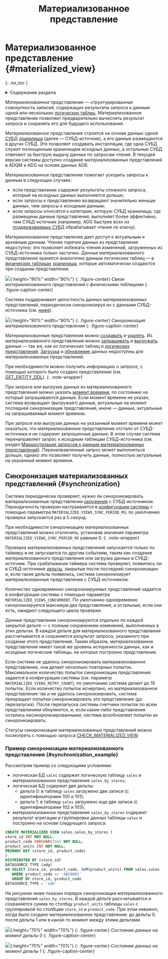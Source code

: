 ﻿---
layout: default
title: Материализованное представление
nav_order: 6
parent: Основные понятия
grand_parent: Обзор понятий, компонентов и связей
has_children: false
has_toc: false
---

# Материализованное представление {#materialized_view}
{: .no_toc }

<details markdown="block">
  <summary>
    Содержание раздела
  </summary>
  {: .text-delta }
1. TOC
{:toc}
</details>

_Материализованное представление_ — структурированная совокупность записей, содержащих результаты запроса к данным 
одной или нескольких [логических таблиц](../logical_table/logical_table.md). Материализованное 
представление позволяет предварительно вычислить результат запроса и сохранить его для будущего использования.

Материализованное представление строится на основе данных одной [СУБД](../../../introduction/supported_DBMS/supported_DBMS.md) 
[хранилища](../data_storage/data_storage.md) (далее — СУБД-источник), а его данные размещаются в других СУБД. 
Это позволяет создавать инсталляции, где одна СУБД служит полноценным хранилищем исходных данных, а остальные СУБД 
отвечают за быструю выдачу данных по запросам чтения. В текущей версии системы доступно создание материализованных 
представлений в ADQM и ADG на основе данных ADB.

Материализованное представление помогает ускорить запросы к данным в следующих случаях:
* если представление содержит результаты сложного запроса, который на исходных данных выполняется дольше; 
* если запросы к представлению возвращают значительно меньше данных, чем запросы к исходным данным;
* если запросы относятся к категории, которую СУБД хранилища, где размещены данные представления, выполняет более 
  эффективно, чем СУБД-источник (например, ADG быстрее всех из [поддерживаемых СУБД](../../../introduction/supported_DBMS/supported_DBMS.md)
  обрабатывает чтение по ключу).
  
Материализованное представление дает доступ к актуальным и архивным данным. Чтение горячих 
данных из представления недоступно: это позволяет избежать чтения изменений, загруженных из СУБД-источника 
только частично. 
Данные материализованного представления хранятся аналогично данным логических таблиц — в [физических таблицах](../physical_table/physical_table.md) 
[хранилища](../data_storage/data_storage.md), которые автоматически создаются при создании представления.

![](materialized_view.svg){:height="90%" width="90%"}
{: .figure-center}
*Связи материализованного представления с физическими таблицами*
{: .figure-caption-center}

Система поддерживает целостность данных материализованных представлений, периодически синхронизируя их с
данными СУБД-источника (см. [ниже](#synchronization)).

![](synchronization.svg){:height="90%" width="90%"}
{: .figure-center}
*Синхронизация материализованного представления*
{: .figure-caption-center}

Материализованные представления можно [создавать](../../../working_with_system/logical_schema_update/create_materialized_view/create_materialized_view.md) 
и [удалять](../../../working_with_system/logical_schema_update/drop_materialized_view/drop_materialized_view.md).
Из материализованного представления можно [запрашивать](../../../working_with_system/data_reading/data_reading.md) 
и [выгружать](../../../working_with_system/data_download/data_download.md) данные — так же, как из логических таблиц и 
[логических представлений](../logical_view/logical_view.md). 
[Загрузка](../../../working_with_system/data_upload/data_upload.md) и 
[обновление](../../../working_with_system/data_update/data_update.md) данных недоступны для 
материализованных представлений.

При необходимости можно получить информацию о запросе, с помощью которого было создано представление
(см. [GET_ENTITY_DDL](../../../reference/sql_plus_requests/GET_ENTITY_DDL/GET_ENTITY_DDL.md)).
{: .note-wrapper}

При запросе или выгрузке данных из материализованного представления можно указать [момент времени](../../../reference/sql_plus_requests/SELECT/SELECT.md#for_system_time), 
по состоянию на который запрашиваются данные. Если момент времени не указан, система возвращает (выгружает) данные, актуальные
на момент последней синхронизации представления, иначе — данные, актуальные на запрашиваемый момент времени. 

При запросе или выгрузке данных на указанный момент времени может оказаться, что материализованное представление отстало от 
СУБД-источника и не содержит запрошенные данные. В этом случае система перенаправляет запрос к исходным таблицам СУБД-источника
(см. раздел [Маршрутизация запросов к данным материализованных представлений](../../../working_with_system/data_reading/routing/routing.md#mat_view_routing)).
Перенаправленный запрос может выполняться дольше, однако это позволяет получить данные, полностью актуальные 
на указанный момент времени.

## Синхронизация материализованных представлений {#synchronization}

Система периодически проверяет, нужно ли синхронизировать материализованные представления [окружения](../environment/environment.md) 
с СУБД-источником. Периодичность проверки настраивается в [конфигурации системы](../../../maintenance/configuration/system/system.md) 
с помощью параметра `MATERIALIZED_VIEWS_SYNC_PERIOD_MS`; по умолчанию проверка запускается раз в 5 секунд. 

При необходимости 
синхронизацию материализованных представлений можно отключить, установив значение параметра 
`MATERIALIZED_VIEWS_SYNC_PERIOD_MS` равным 0.
{: .note-wrapper}

Проверка материализованных представлений запускается только по таймеру и не запускается по другим событиям, таким 
как создание материализованного представления или загрузка данных в СУБД-источник. При срабатывании таймера система 
проверяет, появились ли в СУБД-источнике [дельты](../delta/delta.md), закрытые после последней синхронизации и, 
если такие дельты появились, система синхронизирует материализованные представления с СУБД-источником. 

Количество одновременно синхронизируемых представлений задается в конфигурации системы с помощью параметра 
`MATERIALIZED_VIEWS_CONCURRENT`. По умолчанию одновременно синхронизируется максимум два представления, а остальные, 
если они есть, ожидают следующего цикла проверки.

Данные представления синхронизируются отдельно по каждой закрытой дельте — с полным сохранением изменений, 
выполненных в этих дельтах. В каждой дельте для материализованного представления рассчитывается и сохраняется 
результат запроса, указанного при создании этого представления. Таким образом, материализованное представление 
имеет такой же уровень историчности данных, как и исходные логические таблицы, на которых построено представление.

Если системе не удалось синхронизировать материализованное представление, она делает несколько повторных попыток. 
Максимальное количество попыток синхронизации представления задается в конфигурации системы (см. параметр `MATERIALIZED_VIEWS_RETRY_COUNT`), 
по умолчанию система делает до 10 попыток. Если количество попыток исчерпано, но материализованное представление так и 
не удалось синхронизировать, система прекращает попытки синхронизировать это представление (до перезапуска). 
После перезапуска системы счетчики попыток по всем представлениям обнуляются, и, если какие-либо представления 
остались несинхронизированными, система возобновляет попытки их синхронизировать.

Статусы синхронизации материализованных представлений можно посмотреть с помощью запроса 
[CHECK_MATERIALIZED_VIEW](../../../reference/sql_plus_requests/CHECK_MATERIALIZED_VIEW/CHECK_MATERIALIZED_VIEW.md).

### Пример синхронизации материализованного представления {#synchronization_example}

Рассмотрим пример со следующими условиями:
* логическая БД `sales` содержит логическую таблицу `sales` и материализованное представление `sales_by_stores`;
* логическая БД содержит две дельты:
  * дельта 0: в таблицу `sales` загружено две записи (с идентификаторами 100 и 101);
  * дельта 1: в таблицу `sales` загружено еще две записи (с идентификаторами 102 и 103);
* материализованное представление `sales_by_stores` содержит результат агрегации и группировки данных таблицы `sales` и 
построено на основе следующего запроса:
```sql
CREATE MATERIALIZED VIEW sales.sales_by_stores (
store_id INT NOT NULL,
product_code VARCHAR(256) NOT NULL,
product_units INT NOT NULL,
PRIMARY KEY (store_id, product_code)
)
DISTRIBUTED BY (store_id)
DATASOURCE_TYPE (adg)
AS SELECT store_id, product_code, SUM(product_units) FROM sales.sales
   WHERE product_code <> 'ABC0001'
   GROUP BY store_id, product_code
DATASOURCE_TYPE = 'adb'
```

На рисунках ниже показан порядок синхронизации материализованного представления `sales_by_stores`. В каждой дельте
рассчитывается и сохраняется сумма по столбцу `product_units` таблицы `sales` с группировкой по столбцам `store_id` и 
`product_code`. При этом неважно, когда было создано материализованное представление: до дельты 0, после дельты 1 или 
в какой-то момент между этими дельтами.

![](synchronization_example_delta0.svg){:height="70%" width="70%"}
{: .figure-center}
*Состояние данных на момент дельты 0*
{: .figure-caption-center}

![](synchronization_example_delta1.svg){:height="70%" width="70%"}
{: .figure-center}
*Состояние данных на момент дельты 1*
{: .figure-caption-center}